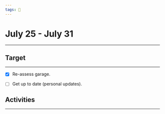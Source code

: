 ```yaml
---
tags: 📆
---
```


# July 25 - July 31
---


## Target
---

- [x] Re-assess garage.
- [ ] Get up to date (personal updates).


## Activities
---

